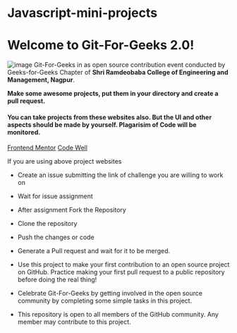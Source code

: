 # Javascript-mini-projects

# Welcome to Git-For-Geeks 2.0!

![image](https://user-images.githubusercontent.com/113467810/273968163-e20c6aac-6dc1-4be8-9709-d805b14b750f.png)
Git-For-Geeks in as open source contribution event conducted by Geeks-for-Geeks Chapter of **Shri Ramdeobaba College of Engineering and Management, Nagpur**.

**Make some awesome projects, put them in your directory and create a pull request.**

#### You can take projects from these websites also. But the UI and other aspects should be made by yourself. Plagarisim of Code will be monitored. 
[Frontend Mentor](https://www.frontendmentor.io/challenges)
[Code Well](https://www.codewell.cc/challenges)

If you are using above project websites
- Create an issue submitting the link of challenge you are willing to work on
- Wait for issue assignment
- After assignment Fork the Repository
- Clone the repository
- Push the changes or code
- Generate a Pull request and wait for it to be merged.

- Use this project to make your first contribution to an open source project on GitHub. Practice making your first pull request to a public repository before doing the real thing!
- Celebrate Git-For-Geeks by getting involved in the open source community by completing some simple tasks in this project.
- This repository is open to all members of the GitHub community. Any member may contribute to this project.
